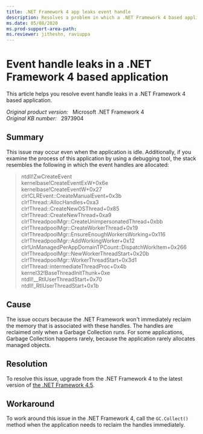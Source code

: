 ```yaml
---
title: .NET Framework 4 app leaks event handle
description: Resolves a problem in which a .NET Framework 4 based application may leak event handles. This problem occurs even when the application is idle.
ms.date: 05/08/2020
ms.prod-support-area-path:
ms.reviewer: jitheshn, raviuppa
---
```

# Event handle leaks in a .NET Framework 4 based application

This article helps you resolve event handle leaks in a .NET Framework 4 based application.

_Original product version:_ &nbsp; Microsoft .NET Framework 4  
_Original KB number:_ &nbsp; 2973904

## Summary

This issue may occur even when the application is idle. Additionally, if you examine the process of this application by using a debugging tool, the stack resembles the following in which the event handles are allocated:

> ntdll!ZwCreateEvent  
> kernelbase!CreateEventExW+0x6e  
> kernelbase!CreateEventW+0x27  
> clr!CLREvent::CreateManualEvent+0x3b  
> clr!Thread::AllocHandles+0xa3  
> clr!Thread::CreateNewOSThread+0x85  
> clr!Thread::CreateNewThread+0xa9  
> clr!ThreadpoolMgr::CreateUnimpersonatedThread+0xbb  
> clr!ThreadpoolMgr::CreateWorkerThread+0x19  
> clr!ThreadpoolMgr::EnsureEnoughWorkersWorking+0x116  
> clr!ThreadpoolMgr::AddWorkingWorker+0x12  
> clr!UnManagedPerAppDomainTPCount::DispatchWorkItem+0x266  
> clr!ThreadpoolMgr::NewWorkerThreadStart+0x20b  
> clr!ThreadpoolMgr::WorkerThreadStart+0x3d1  
> clr!Thread::intermediateThreadProc+0x4b  
> kernel32!BaseThreadInitThunk+0xe  
> ntdll!__RtlUserThreadStart+0x70  
> ntdll!_RtlUserThreadStart+0x1b  

## Cause

The issue occurs because the .NET Framework won't immediately reclaim the memory that is associated with these handles. The handles are reclaimed only when a Garbage Collection runs. For some applications, Garbage Collection happens rarely, because the application rarely allocates managed objects.

## Resolution

To resolve this issue, upgrade from the .NET Framework 4 to the latest version of [the .NET Framework 4.5](/dotnet/framework/install/guide-for-developers).

## Workaround

To work around this issue in the .NET Framework 4, call the `GC.Collect()` method when the application needs to reclaim the handles immediately.
